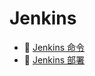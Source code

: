 # Jenkins

* 📄 [Jenkins 命令](siyuan://blocks/20230610173806-y2du2h3)
* 📄 [Jenkins 部署](siyuan://blocks/20230610173748-b3zi8o0)

‍
